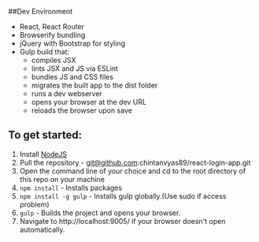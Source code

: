 ##Dev Environment
- React, React Router
- Browserify bundling  
- jQuery with Bootstrap for styling  
- Gulp build that:
  - compiles JSX  
  - lints JSX and JS via ESLint  
  - bundles JS and CSS files  
  - migrates the built app to the dist folder  
  - runs a dev webserver  
  - opens your browser at the dev URL  
  - reloads the browser upon save  

## To get started:

1. Install [NodeJS](http://www.nodejs.org)  
2. Pull the repository - git@github.com:chintanvyas89/react-login-app.git
3. Open the command line of your choice and cd to the root directory of this repo on your machine  
4. `npm install` - Installs packages
5. `npm install -g gulp` - Installs gulp globally.(Use sudo if access problem)
5. `gulp` - Builds the project and opens your browser.
6. Navigate to http://localhost:9005/ if your browser doesn't open automatically.
